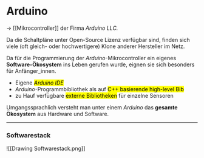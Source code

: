 # Arduino

-> [[Mikrocontroller]] der Firma *Arduino LLC.*

Da die Schaltpläne unter Open-Source Lizenz verfügbar sind, finden sich viele (oft gleich- oder hochwertigere) Klone anderer Hersteller im Netz.

Da für die Programmierung der *Arduino*-Mikrocontroller ein eigenes **Software-Ökosystem** ins Leben gerufen wurde, eignen sie sich besonders für Anfänger_innen.

* Eigene <mark style="background: [[ADCCFFA6]];">*Arduino IDE*</mark> 
* *Arduino*-Programmbibliothek als auf <mark style="background: [[ADCCFFA6]];">C++ basierende high-level Bib</mark> 
*  zu Hauf verfügbare <mark style="background: [[ADCCFFA6]];">externe Bibliotheken</mark> für einzelne Sensoren


Umgangssprachlich versteht man unter einem *Arduino* das **gesamte Ökosystem** aus Hardware und Software.

-------------------------------------------

### Softwarestack

![[Drawing Softwarestack.png]]



